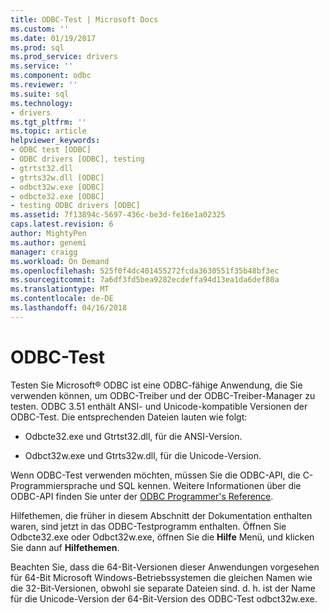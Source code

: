 ```yaml
---
title: ODBC-Test | Microsoft Docs
ms.custom: ''
ms.date: 01/19/2017
ms.prod: sql
ms.prod_service: drivers
ms.service: ''
ms.component: odbc
ms.reviewer: ''
ms.suite: sql
ms.technology:
- drivers
ms.tgt_pltfrm: ''
ms.topic: article
helpviewer_keywords:
- ODBC test [ODBC]
- ODBC drivers [ODBC], testing
- gtrtst32.dll
- gtrts32w.dll [ODBC]
- odbct32w.exe [ODBC]
- odbcte32.exe [ODBC]
- testing ODBC drivers [ODBC]
ms.assetid: 7f13894c-5697-436c-be3d-fe16e1a02325
caps.latest.revision: 6
author: MightyPen
ms.author: genemi
manager: craigg
ms.workload: On Demand
ms.openlocfilehash: 525f0f4dc401455272fcda3630551f35b48bf3ec
ms.sourcegitcommit: 7a6df3fd5bea9282ecdeffa94d13ea1da6def80a
ms.translationtype: MT
ms.contentlocale: de-DE
ms.lasthandoff: 04/16/2018
---
```

# <a name="odbc-test"></a>ODBC-Test
Testen Sie Microsoft® ODBC ist eine ODBC-fähige Anwendung, die Sie verwenden können, um ODBC-Treiber und der ODBC-Treiber-Manager zu testen. ODBC 3.51 enthält ANSI- und Unicode-kompatible Versionen der ODBC-Test. Die entsprechenden Dateien lauten wie folgt:  
  
-   Odbcte32.exe und Gtrtst32.dll, für die ANSI-Version.  
  
-   Odbct32w.exe und Gtrts32w.dll, für die Unicode-Version.  
  
 Wenn ODBC-Test verwenden möchten, müssen Sie die ODBC-API, die C-Programmiersprache und SQL kennen. Weitere Informationen über die ODBC-API finden Sie unter der [ODBC Programmer's Reference](../odbc/reference/odbc-programmer-s-reference.md).  
  
 Hilfethemen, die früher in diesem Abschnitt der Dokumentation enthalten waren, sind jetzt in das ODBC-Testprogramm enthalten. Öffnen Sie Odbcte32.exe oder Odbct32w.exe, öffnen Sie die **Hilfe** Menü, und klicken Sie dann auf **Hilfethemen**.  
  
 Beachten Sie, dass die 64-Bit-Versionen dieser Anwendungen vorgesehen für 64-Bit Microsoft Windows-Betriebssystemen die gleichen Namen wie die 32-Bit-Versionen, obwohl sie separate Dateien sind. d. h. ist der Name für die Unicode-Version der 64-Bit-Version des ODBC-Test odbct32w.exe.
